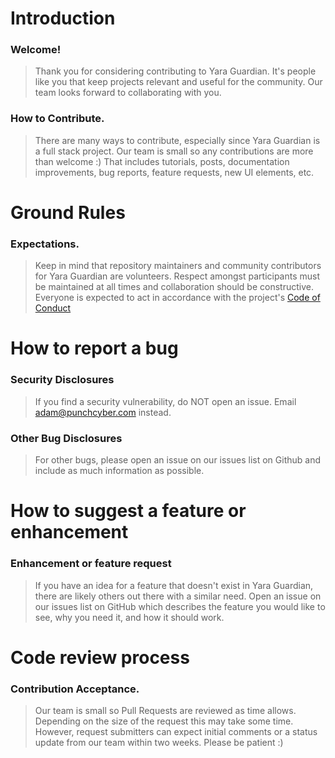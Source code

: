 # Introduction

### Welcome!
> Thank you for considering contributing to Yara Guardian. It's people like you that keep projects relevant and useful for the community. Our team looks forward to collaborating with you.


### How to Contribute.
> There are many ways to contribute, especially since Yara Guardian is a full stack project. Our team is small so any contributions are more than welcome :) That includes tutorials, posts, documentation improvements, bug reports, feature requests, new UI elements, etc.


# Ground Rules

### Expectations.
> Keep in mind that repository maintainers and community contributors for Yara Guardian are volunteers. Respect amongst participants must be maintained at all times and collaboration should be constructive. Everyone is expected to act in accordance with the project's [Code of Conduct](CODE_OF_CONDUCT.md)


# How to report a bug

### Security Disclosures
> If you find a security vulnerability, do NOT open an issue. Email adam@punchcyber.com instead.

### Other Bug Disclosures
> For other bugs, please open an issue on our issues list on Github and include as much information as possible.


# How to suggest a feature or enhancement

### Enhancement or feature request
> If you have an idea for a feature that doesn't exist in Yara Guardian, there are likely others out there with a similar need. Open an issue on our issues list on GitHub which describes the feature you would like to see, why you need it, and how it should work.


# Code review process

### Contribution Acceptance.
> Our team is small so Pull Requests are reviewed as time allows. Depending on the size of the request this may take some time. However, request submitters can expect initial comments or a status update from our team within two weeks. Please be patient :)
